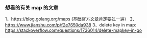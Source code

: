 


### 想看的有关 map 的文章
1、https://blog.golang.org/maps (基础官方文章肯定要过一遍）
2、https://www.jianshu.com/p/f2e7650da938 
3、delete key in map: https://stackoverflow.com/questions/1736014/delete-mapkey-in-go
